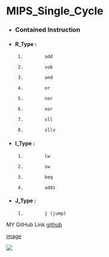 # MIPS_Single_Cycle


- ###    Contained Instruction

- ####   R_Type :

       1.        add       

       2.        sub       

       3.        and      

       4.        or

       5.        nor       

       6.        xor 

       7.        sll      

       8.        sllv

- ####   I_Type :

       1.        lw

       2.        sw    

       3.        beq  

       4.        addi 

- ####   J_Type :

       1.        j (jump)








MY GitHub Link  [  github  ](https://github.com/ahmed-kabil)


[image](https://github.com/ahmed-kabil/MIPS_Single_Cycle/assets/141506830/0f7fd7e3-953d-4f77-a36b-e75eb6fb6dd4)

<img src="https://github.com/ahmed-kabil/MIPS_Single_Cycle/assets/141506830/0f7fd7e3-953d-4f77-a36b-e75eb6fb6dd4">


